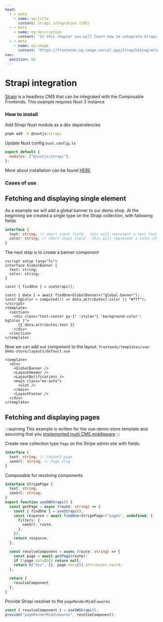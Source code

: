```yaml
---
head:
  - - meta
    - name: og:title
      content: Strapi integration (CMS)
  - - meta
    - name: og:description
      content: "In this chapter you will learn how to integrate Strapi (CMS)."
  - - meta
    - name: og:image
      content: "https://frontends-og-image.vercel.app/Strapi%Integration.png?fontSize=120px"
nav:
  position: 60
---
```


# Strapi integration

[Strapi](https://strapi.io/) is a headless CMS that can be integrated with the Composable Frontends.
This example requires Nuxt 3 instance

### How to install

Add Strapi Nuxt module as a dev dependencies

```cmd
pnpm add -D @nuxtjs/strapi
```

Update Nuxt config `nuxt.config.ts`

```js
export default {
  modules: ["@nuxtjs/strapi"],
};
```

More about installation can be found [HERE](https://strapi.nuxtjs.org/setup)

### Cases of use

## Fetching and displaying single element

As a example we will add a global banner to our demo shop.
At the beginning we created a single type on the Strapi collection, with fallowing fields

```ts
interface {
  text: string; // short input field - this will represent a text that we want to display in the banner
  color: string; // short input field - this will represent a color of the banner (this can be done also with color picker filed, but for this example we will use input text)
}

```

The next step is to create a banner component

```vue
<script setup lang="ts">
interface GlobalBanner {
  text: string;
  color: string;
}

const { findOne } = useStrapi();

const { data } = await findOne<GlobalBanner>("global-banner");
const bgColor = computed(() => data.attributes?.color || "#fff");
</script>
<template>
  <section>
    <div class="text-center py-1" :style="{ 'background-color': bgColor }">
      {{ data.attributes.text }}
    </div>
  </section>
</template>
```

Now we can add our component to the layout.
`frontends/templates/vue-demo-store/layouts/default.vue`

```vue
<template>
  <div>
    <GlobalBanner />
    <LayoutHeader />
    <LayoutNotifications />
    <main class="mx-auto">
      <slot />
    </main>
    <LayoutFooter />
  </div>
</template>
```

## Fetching and displaying pages

:::warning
This example is written for the vue-demo-store template and assuming that you [implemented multi CMS middleware](../multi-cms.md)
:::

Create new collection type `Page` on the Stripe admin site with fields:

```ts
interface {
  text: string; // Content page
  seoUrl: string; // Page slug
}
```

Composable for resolving components

```ts
interface StripePage {
  text: string;
  seoUrl: string;
}
export function useSWStrapi() {
  const getPage = async (route: string) => {
    const { findOne } = useStrapi();
    const response = await findOne<StripePage>("pages", undefined, {
      filters: {
        seoUrl: route,
      },
    });
    return response;
  };

  const resolveComponent = async (route: string) => {
    const page = await getPage(route);
    if (!page.data[0]) return null;
    return h("div", {}, page.data[0].attributes.text);
  };

  return {
    resolveComponent,
  };
}
```

Provide Strapi resolver to the `pageRenderMiddlewares`

```ts
const { resolveComponent } = useSWStrapi();
provide("pageRenderMiddlewares", resolveComponent);
```

